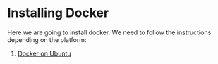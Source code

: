# Installing Docker

Here we are going to install docker. We need to follow the instructions depending on the platform:

1. [Docker on Ubuntu](./install_ubuntu.md)

